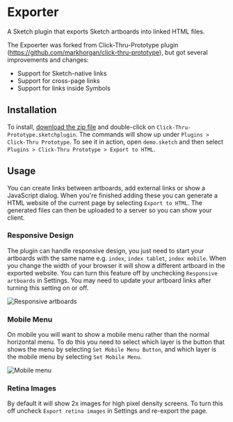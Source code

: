 # Exporter

A Sketch plugin that exports Sketch artboards into linked HTML files. 

The Expoerter was forked from Click-Thru-Prototype plugin (https://github.com/markhorgan/click-thru-prototype), but got several improvements and changes:
- Support for Sketch-native links
- Support for cross-page links
- Support for links inside Symbols


## Installation

To install, [download the zip file](https://github.com/markhorgan/click-thru-prototype/archive/master.zip) and double-click on `Click-Thru-Prototype.sketchplugin`. The commands will show up under `Plugins > Click-Thru Prototype`. To see it in action, open `demo.sketch` and then select `Plugins > Click-Thru Prototype > Export to HTML`.

## Usage

You can create links between artboards, add external links or show a JavaScript dialog. When you're finished adding these you can generate a HTML website of the current page by selecting `Export to HTML`. The generated files can then be uploaded to a server so you can show your client. 
 
### Responsive Design 
 
The plugin can handle responsive design, you just need to start your artboards with the same name e.g. `index`, `index tablet`, `index mobile`. When you change the width of your browser it will show a different artboard in the exported website. You can turn this feature off by unchecking `Responsive artboards` in Settings. You may need to update your artboard links after turning this setting on or off. 
 
<img src="https://cloud.githubusercontent.com/assets/1472553/23585670/f88e9c1c-017b-11e7-98c2-f8d70c6e58fa.png" alt="Responsive artboards">

### Mobile Menu

On mobile you will want to show a mobile menu rather than the normal horizontal menu. To do this you need to select which layer is the button that shows the menu by selecting `Set Mobile Menu Button`, and which layer is the mobile menu by selecting `Set Mobile Menu`.
 
<img src="https://cloud.githubusercontent.com/assets/1472553/23585671/fa923e74-017b-11e7-8f79-a242df8cd12e.png" alt="Mobile menu">

### Retina Images
 
By default it will show 2x images for high pixel density screens. To turn this off uncheck `Export retina images` in Settings and re-export the page.